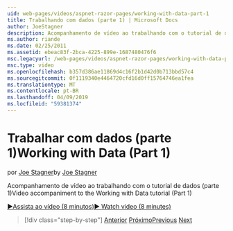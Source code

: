 ```yaml
---
uid: web-pages/videos/aspnet-razor-pages/working-with-data-part-1
title: Trabalhando com dados (parte 1) | Microsoft Docs
author: JoeStagner
description: Acompanhamento de vídeo ao trabalhando com o tutorial de dados (parte 1)
ms.author: riande
ms.date: 02/25/2011
ms.assetid: ebeac83f-2bca-4225-899e-1687480476f6
msc.legacyurl: /web-pages/videos/aspnet-razor-pages/working-with-data-part-1
msc.type: video
ms.openlocfilehash: b357d386ae11869d4c16f2b1d42d0b713bbd57c4
ms.sourcegitcommit: 0f1119340e4464720cfd16d0ff15764746ea1fea
ms.translationtype: MT
ms.contentlocale: pt-BR
ms.lasthandoff: 04/09/2019
ms.locfileid: "59381374"
---
```

# <a name="working-with-data-part-1"></a><span data-ttu-id="1592f-103">Trabalhar com dados (parte 1)</span><span class="sxs-lookup"><span data-stu-id="1592f-103">Working with Data (Part 1)</span></span>

<span data-ttu-id="1592f-104">por [Joe Stagner](https://github.com/JoeStagner)</span><span class="sxs-lookup"><span data-stu-id="1592f-104">by [Joe Stagner](https://github.com/JoeStagner)</span></span>

<span data-ttu-id="1592f-105">Acompanhamento de vídeo ao trabalhando com o tutorial de dados (parte 1)</span><span class="sxs-lookup"><span data-stu-id="1592f-105">Video accompaniment to the Working with Data tutorial (Part 1)</span></span>

[<span data-ttu-id="1592f-106">&#9654;Assista ao vídeo (8 minutos)</span><span class="sxs-lookup"><span data-stu-id="1592f-106">&#9654; Watch video (8 minutes)</span></span>](https://channel9.msdn.com/Blogs/ASP-NET-Site-Videos/working-with-data-part-1)

> [!div class="step-by-step"]
> <span data-ttu-id="1592f-107">[Anterior](working-with-forms-part-2.md)
> [Próximo](working-with-data-part-2.md)</span><span class="sxs-lookup"><span data-stu-id="1592f-107">[Previous](working-with-forms-part-2.md)
[Next](working-with-data-part-2.md)</span></span>
